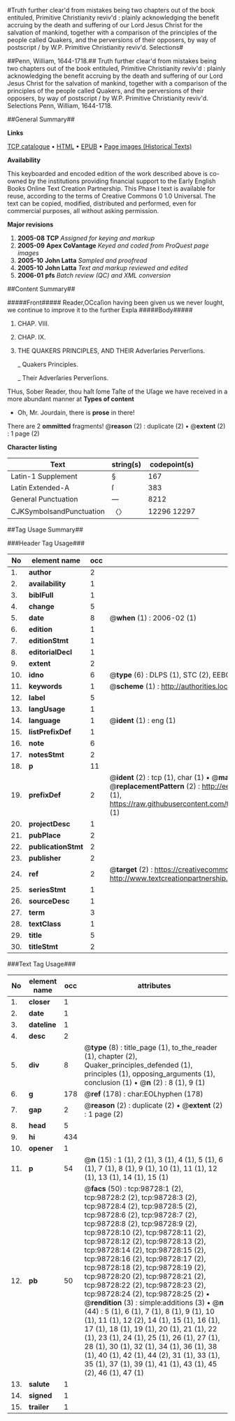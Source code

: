#Truth further clear'd from mistakes being two chapters out of the book entituled, Primitive Christianity reviv'd : plainly acknowledging the benefit accruing by the death and suffering of our Lord Jesus Christ for the salvation of mankind, together with a comparison of the principles of the people called Quakers, and the perversions of their opposers, by way of postscript / by W.P. Primitive Christianity reviv'd. Selections#

##Penn, William, 1644-1718.##
Truth further clear'd from mistakes being two chapters out of the book entituled, Primitive Christianity reviv'd : plainly acknowledging the benefit accruing by the death and suffering of our Lord Jesus Christ for the salvation of mankind, together with a comparison of the principles of the people called Quakers, and the perversions of their opposers, by way of postscript / by W.P.
Primitive Christianity reviv'd. Selections
Penn, William, 1644-1718.

##General Summary##

**Links**

[TCP catalogue](http://www.ota.ox.ac.uk/tcp/)  • 
[HTML](http://tei.it.ox.ac.uk/tcp/Texts-HTML/free/A54/A54243.html)  • 
[EPUB](http://tei.it.ox.ac.uk/tcp/Texts-EPUB/free/A54/A54243.epub) • 
[Page images (Historical Texts)](https://data.historicaltexts.jisc.ac.uk/view?pubId=eebo-13277261e&pageId=eebo-13277261e-98728-1)

**Availability**

This keyboarded and encoded edition of the
	       work described above is co-owned by the institutions
	       providing financial support to the Early English Books
	       Online Text Creation Partnership. This Phase I text is
	       available for reuse, according to the terms of Creative
	       Commons 0 1.0 Universal. The text can be copied,
	       modified, distributed and performed, even for
	       commercial purposes, all without asking permission.

**Major revisions**

1. __2005-08__ __TCP__ *Assigned for keying and markup*
1. __2005-09__ __Apex CoVantage__ *Keyed and coded from ProQuest page images*
1. __2005-10__ __John Latta__ *Sampled and proofread*
1. __2005-10__ __John Latta__ *Text and markup reviewed and edited*
1. __2006-01__ __pfs__ *Batch review (QC) and XML conversion*

##Content Summary##

#####Front#####
Reader,OCcaſion having been given us we never ſought, we continue to improve it to the further Expla
#####Body#####

1. CHAP. VIII.

1. CHAP. IX.

1. THE QUAKERS PRINCIPLES, AND THEIR Adverſaries Perverſions.

    _ Quakers Principles.

    _ Their Adverſaries Perverſions.

THus, Sober Reader, thou haſt ſome Taſte of the Uſage we have received in a more abundant manner at
**Types of content**

  * Oh, Mr. Jourdain, there is **prose** in there!

There are 2 **ommitted** fragments! 
 @__reason__ (2) : duplicate (2)  •  @__extent__ (2) : 1 page (2)

**Character listing**


|Text|string(s)|codepoint(s)|
|---|---|---|
|Latin-1 Supplement|§|167|
|Latin Extended-A|ſ|383|
|General Punctuation|—|8212|
|CJKSymbolsandPunctuation|〈〉|12296 12297|

##Tag Usage Summary##

###Header Tag Usage###

|No|element name|occ|attributes|
|---|---|---|---|
|1.|__author__|2||
|2.|__availability__|1||
|3.|__biblFull__|1||
|4.|__change__|5||
|5.|__date__|8| @__when__ (1) : 2006-02 (1)|
|6.|__edition__|1||
|7.|__editionStmt__|1||
|8.|__editorialDecl__|1||
|9.|__extent__|2||
|10.|__idno__|6| @__type__ (6) : DLPS (1), STC (2), EEBO-CITATION (1), OCLC (1), VID (1)|
|11.|__keywords__|1| @__scheme__ (1) : http://authorities.loc.gov/ (1)|
|12.|__label__|5||
|13.|__langUsage__|1||
|14.|__language__|1| @__ident__ (1) : eng (1)|
|15.|__listPrefixDef__|1||
|16.|__note__|6||
|17.|__notesStmt__|2||
|18.|__p__|11||
|19.|__prefixDef__|2| @__ident__ (2) : tcp (1), char (1)  •  @__matchPattern__ (2) : ([0-9\-]+):([0-9IVX]+) (1), (.+) (1)  •  @__replacementPattern__ (2) : http://eebo.chadwyck.com/downloadtiff?vid=$1&page=$2 (1), https://raw.githubusercontent.com/textcreationpartnership/Texts/master/tcpchars.xml#$1 (1)|
|20.|__projectDesc__|1||
|21.|__pubPlace__|2||
|22.|__publicationStmt__|2||
|23.|__publisher__|2||
|24.|__ref__|2| @__target__ (2) : https://creativecommons.org/publicdomain/zero/1.0/ (1), http://www.textcreationpartnership.org/docs/. (1)|
|25.|__seriesStmt__|1||
|26.|__sourceDesc__|1||
|27.|__term__|3||
|28.|__textClass__|1||
|29.|__title__|5||
|30.|__titleStmt__|2||


###Text Tag Usage###

|No|element name|occ|attributes|
|---|---|---|---|
|1.|__closer__|1||
|2.|__date__|1||
|3.|__dateline__|1||
|4.|__desc__|2||
|5.|__div__|8| @__type__ (8) : title_page (1), to_the_reader (1), chapter (2), Quaker_principles_defended (1), principles (1), opposing_arguments (1), conclusion (1)  •  @__n__ (2) : 8 (1), 9 (1)|
|6.|__g__|178| @__ref__ (178) : char:EOLhyphen (178)|
|7.|__gap__|2| @__reason__ (2) : duplicate (2)  •  @__extent__ (2) : 1 page (2)|
|8.|__head__|5||
|9.|__hi__|434||
|10.|__opener__|1||
|11.|__p__|54| @__n__ (15) : 1 (1), 2 (1), 3 (1), 4 (1), 5 (1), 6 (1), 7 (1), 8 (1), 9 (1), 10 (1), 11 (1), 12 (1), 13 (1), 14 (1), 15 (1)|
|12.|__pb__|50| @__facs__ (50) : tcp:98728:1 (2), tcp:98728:2 (2), tcp:98728:3 (2), tcp:98728:4 (2), tcp:98728:5 (2), tcp:98728:6 (2), tcp:98728:7 (2), tcp:98728:8 (2), tcp:98728:9 (2), tcp:98728:10 (2), tcp:98728:11 (2), tcp:98728:12 (2), tcp:98728:13 (2), tcp:98728:14 (2), tcp:98728:15 (2), tcp:98728:16 (2), tcp:98728:17 (2), tcp:98728:18 (2), tcp:98728:19 (2), tcp:98728:20 (2), tcp:98728:21 (2), tcp:98728:22 (2), tcp:98728:23 (2), tcp:98728:24 (2), tcp:98728:25 (2)  •  @__rendition__ (3) : simple:additions (3)  •  @__n__ (44) : 5 (1), 6 (1), 7 (1), 8 (1), 9 (1), 10 (1), 11 (1), 12 (2), 14 (1), 15 (1), 16 (1), 17 (1), 18 (1), 19 (1), 20 (1), 21 (1), 22 (1), 23 (1), 24 (1), 25 (1), 26 (1), 27 (1), 28 (1), 30 (1), 32 (1), 34 (1), 36 (1), 38 (1), 40 (1), 42 (1), 44 (2), 31 (1), 33 (1), 35 (1), 37 (1), 39 (1), 41 (1), 43 (1), 45 (2), 46 (1), 47 (1)|
|13.|__salute__|1||
|14.|__signed__|1||
|15.|__trailer__|1||
